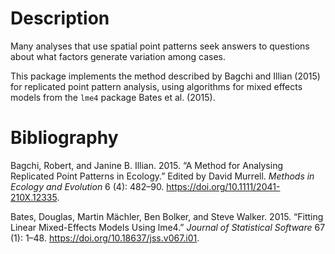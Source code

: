 # Description

Many analyses that use spatial point patterns seek answers to questions
about what factors generate variation among cases.

This package implements the method described by Bagchi and Illian (2015)
for replicated point pattern analysis, using algorithms for mixed
effects models from the `lme4` package Bates et al. (2015).

# Bibliography

Bagchi, Robert, and Janine B. Illian. 2015. “A Method for Analysing
Replicated Point Patterns in Ecology.” Edited by David Murrell. *Methods
in Ecology and Evolution* 6 (4): 482–90.
<https://doi.org/10.1111/2041-210X.12335>.

Bates, Douglas, Martin Mächler, Ben Bolker, and Steve Walker. 2015.
“Fitting Linear Mixed-Effects Models Using
<span class="nocase">lme4</span>.” *Journal of Statistical Software* 67
(1): 1–48. <https://doi.org/10.18637/jss.v067.i01>.
